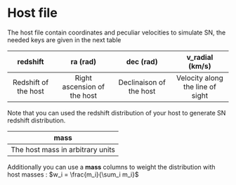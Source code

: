 # Host file 

The host file contain coordinates and peculiar velocities to simulate SN, the needed keys are given in the next table

| redshift | ra (rad) | dec (rad) | v_radial (km/s) |
| :-----------: | :-----: | :----------: | :----------: |
| Redshift of the host | Right ascension of the host | Declinaison of the host | Velocity along the line of sight |



Note that you can used the redshift distribution of your host to generate SN redshift distribution. 

|               mass               |
| :------------------------------: |
| The host mass in arbitrary units |

Additionally you can use a **mass** columns to weight the distribution with host masses : $w_i = \frac{m_i}{\sum_i m_i}$





